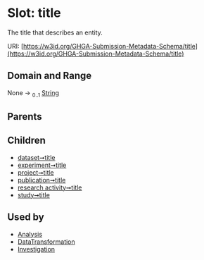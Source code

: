 
# Slot: title


The title that describes an entity.

URI: [https://w3id.org/GHGA-Submission-Metadata-Schema/title](https://w3id.org/GHGA-Submission-Metadata-Schema/title)


## Domain and Range

None &#8594;  <sub>0..1</sub> [String](types/String.md)

## Parents


## Children

 *  [dataset➞title](dataset_title.md)
 *  [experiment➞title](experiment_title.md)
 *  [project➞title](project_title.md)
 *  [publication➞title](publication_title.md)
 *  [research activity➞title](research_activity_title.md)
 *  [study➞title](study_title.md)

## Used by

 * [Analysis](Analysis.md)
 * [DataTransformation](DataTransformation.md)
 * [Investigation](Investigation.md)
